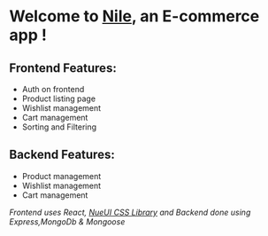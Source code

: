 # Welcome to [Nile](https://nile.netlify.app/), an E-commerce app !
## Frontend Features:
- Auth on frontend
- Product listing page
- Wishlist management
- Cart management
- Sorting and Filtering
## Backend Features:
- Product management
- Wishlist management
- Cart management

*Frontend uses React, [NueUI CSS Library](https://nueui-v1.netlify.app/) and Backend done using Express,MongoDb & Mongoose*